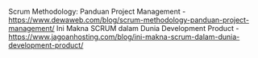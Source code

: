 Scrum Methodology: Panduan Project Management - https://www.dewaweb.com/blog/scrum-methodology-panduan-project-management/
Ini Makna SCRUM dalam Dunia Development Product - https://www.jagoanhosting.com/blog/ini-makna-scrum-dalam-dunia-development-product/